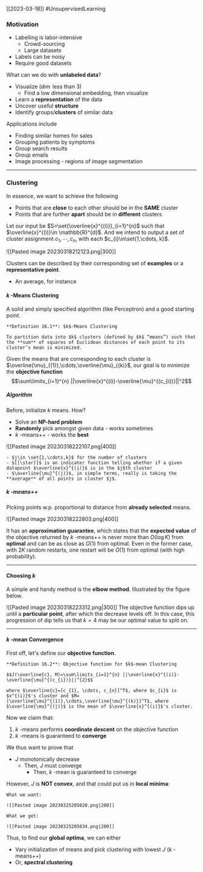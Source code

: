 [[2023-03-18]] #UnsupervisedLearning

### Motivation
- Labelling is labor-intensive
	- Crowd-sourcing
	- Large datasets
- Labels can be noisy
- Require good datasets

What can we do with **unlabeled data**?
- Visualize ($\dim$ less than 3)
	- Find a low dimensional embedding, then visualize
- Learn a **representation** of the data
- Uncover useful **structure**
- Identify groups/**clusters** of similar data

Applications include
- Finding similar homes for sales
- Grouping patients by symptoms
- Group search results
- Group emails
- Image processing - regions of image segmentation

---

### Clustering
In essence, we want to achieve the following
- Points that are **close** to each other should be in the **SAME** cluster
- Points that are further **apart** should be in **different** clusters

Let our input be $S=\set{\overline{x}^{(i)}}_{i=1}^{n}$ such that $\overline{x}^{(i)}\in \mathbb{R}^{d}$. And we intend to output a set of cluster assignment $c_{1}, \cdots, c_{n}$, with each $c_{i}\in\set{1,\cdots, k}$.

![[Pasted image 20230318212123.png|300]]

Clusters can be described by their corresponding set of **examples** or a **representative point**.
- An average, for instance

#### $k$ -Means Clustering
A solid and simply specified algorithm (like Perceptron) and a good starting point.

```ad-important
**Definition 16.1**: $k$-Means Clustering

To partition data into $k$ clusters (defined by $k$ “means”) such that the **sum** of squares of Euclidean distances of each point to its cluster’s mean is minimized.
```

Given the means that are corresponding to each cluster is $\overline{\mu}_{(1)},\cdots,\overline{\mu}_{(k)}$, our goal is to minimize the **objective function**
$$\sum\limits_{i=1}^{n} ||\overline{x}^{(i)}-\overline{\mu}^{(c_{i})}||^2$$

##### Algorithm

Before, initialize $k$ means. How?
- Solve an **NP-hard problem**
- **Randomly** pick amongst given data - works sometimes
- $k$ -means++ - works the **best**

![[Pasted image 20230318222107.png|400]]

```ad-note
- $j\in \set{1,\cdots,k}$ for the number of clusters
- $[[\star]]$ is an indicater function telling whether if a given datapoint $\overline{x}^{(i)}$ is in the $j$th cluster
- $\overline{\mu}^{(j)}$, in simple terms, really is taking the **average** of all points in cluster $j$.
```

##### $k$ -means++
Picking points w.p. proportional to distance from **already selected** means.

![[Pasted image 20230318222803.png|400]]

It has an **approximation guarantee**, which states that the **expected value** of the objective returned by $k$ -means++ is never more than $O (\log K)$ from **optimal** and can be as close as $O (1)$ from optimal. Even in the former case, with $2K$ random restarts, one restart will be $O (1)$ from optimal (with high probability).

---

#### Choosing $k$
A simple and handy method is the **elbow method**. Illustrated by the figure below.

![[Pasted image 20230318223312.png|300]]
The objective function dips up until a **particular point**, after which the decrease levels off. In this case, this progression of dip tells us that $k=4$ may be our optimal value to split on.

---

#### $k$ -mean Convergence
First off, let's define our **objective function**.

```ad-important
**Definition 16.2**: Objective function for $k$-mean Clustering

$$J(\overline{c}, M)=\sum\limits_{i=1}^{n} ||\overline{x}^{(i)}-\overline{\mu}^{(c_{i})}||^{2}$$

where $\overline{c}=[c_{1}, \cdots, c_{n}]^T$, where $c_{i}$ is $x^{(i)}$'s cluster and $M=[\overline{\mu}^{(1)},\cdots,\overline{\mu}^{(k)}]^T$, where $\overline{\mu}^{(j)}$ is the mean of $\overline{x}^{(i)}$'s cluster.
```

Now we claim that:
1. $k$ -means performs **coordinate descent** on the objective function
2. $k$ -means is guaranteed to **converge**

We thus want to prove that
- $J$ monotonically decrease
	- Then, $J$ must converge
		- Then, $k$ -mean is guaranteed to converge

However, $J$ is **NOT convex**, and that could put us in **local minima**:

```ad-example
What we want:

![[Pasted image 20230325205020.png|200]]

What we get:

![[Pasted image 20230325205034.png|200]]
```

Thus, to find our **global optima**, we can either
- Vary initialization of means and pick clustering with lowest $J$ ($k$ -means++)
- Or, **spectral clustering**